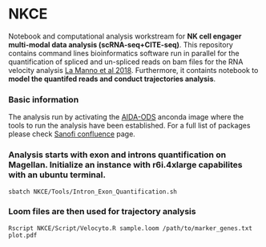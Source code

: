 # NKCE
Notebook and computational analysis workstream for **NK cell engager multi-modal data analysis (scRNA-seq+CITE-seq)**. This repository contains command lines bioinformatics software run in parallel for the quantification of spliced and un-spliced reads on bam files for the RNA velocity analysis [La Manno et al 2018](https://www.nature.com/articles/s41586-018-0414-6). Furthermore, it containts notebook to **model the quantifed reads and conduct trajectories analysis**. 

### Basic information
The analysis run by activating the [AIDA-ODS](https://kb-am1.sanofi.com/display/MP/AIDA-ODS) anconda image where the tools to run the analysis have been established. For a full list of packages please check [Sanofi confluence](https://kb-am1.sanofi.com/display/MP/AIDA-ODS) page.

### Analysis starts with exon and introns quantification on Magellan. Initialize an instance with r6i.4xlarge capabilites with an ubuntu terminal.
```
sbatch NKCE/Tools/Intron_Exon_Quantification.sh
```

### Loom files are then used for trajectory analysis
```
Rscript NKCE/Script/Velocyto.R sample.loom /path/to/marker_genes.txt plot.pdf
```

